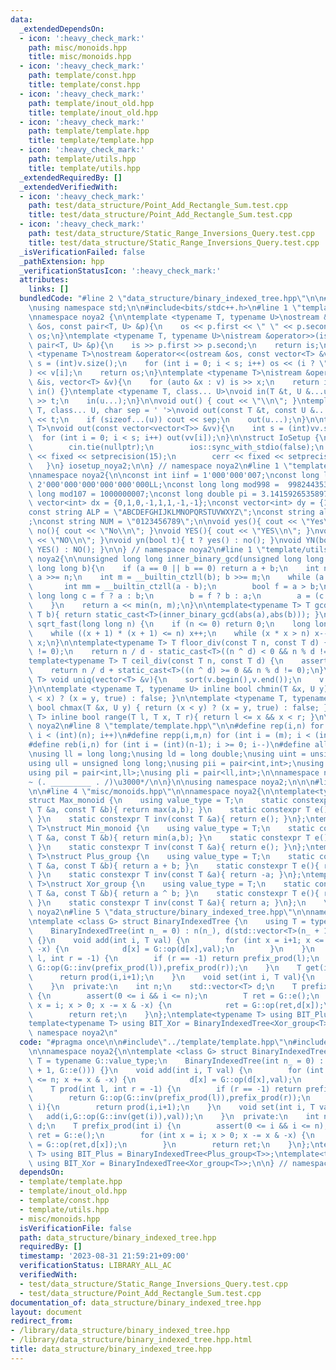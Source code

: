 ```yaml
---
data:
  _extendedDependsOn:
  - icon: ':heavy_check_mark:'
    path: misc/monoids.hpp
    title: misc/monoids.hpp
  - icon: ':heavy_check_mark:'
    path: template/const.hpp
    title: template/const.hpp
  - icon: ':heavy_check_mark:'
    path: template/inout_old.hpp
    title: template/inout_old.hpp
  - icon: ':heavy_check_mark:'
    path: template/template.hpp
    title: template/template.hpp
  - icon: ':heavy_check_mark:'
    path: template/utils.hpp
    title: template/utils.hpp
  _extendedRequiredBy: []
  _extendedVerifiedWith:
  - icon: ':heavy_check_mark:'
    path: test/data_structure/Point_Add_Rectangle_Sum.test.cpp
    title: test/data_structure/Point_Add_Rectangle_Sum.test.cpp
  - icon: ':heavy_check_mark:'
    path: test/data_structure/Static_Range_Inversions_Query.test.cpp
    title: test/data_structure/Static_Range_Inversions_Query.test.cpp
  _isVerificationFailed: false
  _pathExtension: hpp
  _verificationStatusIcon: ':heavy_check_mark:'
  attributes:
    links: []
  bundledCode: "#line 2 \"data_structure/binary_indexed_tree.hpp\"\n\n#line 2 \"template/template.hpp\"\
    \nusing namespace std;\n\n#include<bits/stdc++.h>\n#line 1 \"template/inout_old.hpp\"\
    \nnamespace noya2 {\n\ntemplate <typename T, typename U>\nostream &operator<<(ostream\
    \ &os, const pair<T, U> &p){\n    os << p.first << \" \" << p.second;\n    return\
    \ os;\n}\ntemplate <typename T, typename U>\nistream &operator>>(istream &is,\
    \ pair<T, U> &p){\n    is >> p.first >> p.second;\n    return is;\n}\n\ntemplate\
    \ <typename T>\nostream &operator<<(ostream &os, const vector<T> &v){\n    int\
    \ s = (int)v.size();\n    for (int i = 0; i < s; i++) os << (i ? \" \" : \"\"\
    ) << v[i];\n    return os;\n}\ntemplate <typename T>\nistream &operator>>(istream\
    \ &is, vector<T> &v){\n    for (auto &x : v) is >> x;\n    return is;\n}\n\nvoid\
    \ in() {}\ntemplate <typename T, class... U>\nvoid in(T &t, U &...u){\n    cin\
    \ >> t;\n    in(u...);\n}\n\nvoid out() { cout << \"\\n\"; }\ntemplate <typename\
    \ T, class... U, char sep = ' '>\nvoid out(const T &t, const U &...u){\n    cout\
    \ << t;\n    if (sizeof...(u)) cout << sep;\n    out(u...);\n}\n\ntemplate<typename\
    \ T>\nvoid out(const vector<vector<T>> &vv){\n    int s = (int)vv.size();\n  \
    \  for (int i = 0; i < s; i++) out(vv[i]);\n}\n\nstruct IoSetup {\n    IoSetup(){\n\
    \        cin.tie(nullptr);\n        ios::sync_with_stdio(false);\n        cout\
    \ << fixed << setprecision(15);\n        cerr << fixed << setprecision(7);\n \
    \   }\n} iosetup_noya2;\n\n} // namespace noya2\n#line 1 \"template/const.hpp\"\
    \nnamespace noya2{\n\nconst int iinf = 1'000'000'007;\nconst long long linf =\
    \ 2'000'000'000'000'000'000LL;\nconst long long mod998 =  998244353;\nconst long\
    \ long mod107 = 1000000007;\nconst long double pi = 3.14159265358979323;\nconst\
    \ vector<int> dx = {0,1,0,-1,1,1,-1,-1};\nconst vector<int> dy = {1,0,-1,0,1,-1,-1,1};\n\
    const string ALP = \"ABCDEFGHIJKLMNOPQRSTUVWXYZ\";\nconst string alp = \"abcdefghijklmnopqrstuvwxyz\"\
    ;\nconst string NUM = \"0123456789\";\n\nvoid yes(){ cout << \"Yes\\n\"; }\nvoid\
    \ no(){ cout << \"No\\n\"; }\nvoid YES(){ cout << \"YES\\n\"; }\nvoid NO(){ cout\
    \ << \"NO\\n\"; }\nvoid yn(bool t){ t ? yes() : no(); }\nvoid YN(bool t){ t ?\
    \ YES() : NO(); }\n\n} // namespace noya2\n#line 1 \"template/utils.hpp\"\nnamespace\
    \ noya2{\n\nunsigned long long inner_binary_gcd(unsigned long long a, unsigned\
    \ long long b){\n    if (a == 0 || b == 0) return a + b;\n    int n = __builtin_ctzll(a);\
    \ a >>= n;\n    int m = __builtin_ctzll(b); b >>= m;\n    while (a != b) {\n \
    \       int mm = __builtin_ctzll(a - b);\n        bool f = a > b;\n        unsigned\
    \ long long c = f ? a : b;\n        b = f ? b : a;\n        a = (c - b) >> mm;\n\
    \    }\n    return a << min(n, m);\n}\n\ntemplate<typename T> T gcd_fast(T a,\
    \ T b){ return static_cast<T>(inner_binary_gcd(abs(a),abs(b))); }\n\nlong long\
    \ sqrt_fast(long long n) {\n    if (n <= 0) return 0;\n    long long x = sqrt(n);\n\
    \    while ((x + 1) * (x + 1) <= n) x++;\n    while (x * x > n) x--;\n    return\
    \ x;\n}\n\ntemplate<typename T> T floor_div(const T n, const T d) {\n    assert(d\
    \ != 0);\n    return n / d - static_cast<T>((n ^ d) < 0 && n % d != 0);\n}\n\n\
    template<typename T> T ceil_div(const T n, const T d) {\n    assert(d != 0);\n\
    \    return n / d + static_cast<T>((n ^ d) >= 0 && n % d != 0);\n}\n\ntemplate<typename\
    \ T> void uniq(vector<T> &v){\n    sort(v.begin(),v.end());\n    v.erase(unique(v.begin(),v.end()),v.end());\n\
    }\n\ntemplate <typename T, typename U> inline bool chmin(T &x, U y) { return (y\
    \ < x) ? (x = y, true) : false; }\n\ntemplate <typename T, typename U> inline\
    \ bool chmax(T &x, U y) { return (x < y) ? (x = y, true) : false; }\n\ntemplate<typename\
    \ T> inline bool range(T l, T x, T r){ return l <= x && x < r; }\n\n} // namespace\
    \ noya2\n#line 8 \"template/template.hpp\"\n\n#define rep(i,n) for (int i = 0;\
    \ i < (int)(n); i++)\n#define repp(i,m,n) for (int i = (m); i < (int)(n); i++)\n\
    #define reb(i,n) for (int i = (int)(n-1); i >= 0; i--)\n#define all(v) (v).begin(),(v).end()\n\
    \nusing ll = long long;\nusing ld = long double;\nusing uint = unsigned int;\n\
    using ull = unsigned long long;\nusing pii = pair<int,int>;\nusing pll = pair<ll,ll>;\n\
    using pil = pair<int,ll>;\nusing pli = pair<ll,int>;\n\nnamespace noya2{\n\n/*\u3000\
    ~ (. _________ . /)\u3000*/\n\n}\n\nusing namespace noya2;\n\n\n#line 2 \"misc/monoids.hpp\"\
    \n\n#line 4 \"misc/monoids.hpp\"\n\nnamespace noya2{\n\ntemplate<typename T>\n\
    struct Max_monoid {\n    using value_type = T;\n    static constexpr T op(const\
    \ T &a, const T &b){ return max(a,b); }\n    static constexpr T e(){ return std::numeric_limits<T>::min();\
    \ }\n    static constexpr T inv(const T &a){ return e(); }\n};\ntemplate<typename\
    \ T>\nstruct Min_monoid {\n    using value_type = T;\n    static constexpr T op(const\
    \ T &a, const T &b){ return min(a,b); }\n    static constexpr T e(){ return std::numeric_limits<T>::max();\
    \ }\n    static constexpr T inv(const T &a){ return e(); }\n};\ntemplate<typename\
    \ T>\nstruct Plus_group {\n    using value_type = T;\n    static constexpr T op(const\
    \ T &a, const T &b){ return a + b; }\n    static constexpr T e(){ return T(0);\
    \ }\n    static constexpr T inv(const T &a){ return -a; }\n};\ntemplate<typename\
    \ T>\nstruct Xor_group {\n    using value_type = T;\n    static constexpr T op(const\
    \ T &a, const T &b){ return a ^ b; }\n    static constexpr T e(){ return T(0);\
    \ }\n    static constexpr T inv(const T &a){ return a; }\n};\n    \n} // namespace\
    \ noya2\n#line 5 \"data_structure/binary_indexed_tree.hpp\"\n\nnamespace noya2{\n\
    \ntemplate <class G> struct BinaryIndexedTree {\n    using T = typename G::value_type;\n\
    \    BinaryIndexedTree(int n_ = 0) : n(n_), d(std::vector<T>(n_ + 1, G::e()))\
    \ {}\n    void add(int i, T val) {\n        for (int x = i+1; x <= n; x += x &\
    \ -x) {\n            d[x] = G::op(d[x],val);\n        }\n    }\n    T prod(int\
    \ l, int r = -1) {\n        if (r == -1) return prefix_prod(l);\n        return\
    \ G::op(G::inv(prefix_prod(l)),prefix_prod(r));\n    }\n    T get(int i){\n  \
    \      return prod(i,i+1);\n    }\n    void set(int i, T val){\n        add(i,G::op(G::inv(get(i)),val));\n\
    \    }\n  private:\n    int n;\n    std::vector<T> d;\n    T prefix_prod(int i)\
    \ {\n        assert(0 <= i && i <= n);\n        T ret = G::e();\n        for (int\
    \ x = i; x > 0; x -= x & -x) {\n            ret = G::op(ret,d[x]);\n        }\n\
    \        return ret;\n    }\n};\ntemplate<typename T> using BIT_Plus = BinaryIndexedTree<Plus_group<T>>;\n\
    template<typename T> using BIT_Xor = BinaryIndexedTree<Xor_group<T>>;\n\n} //\
    \ namespace noya2\n"
  code: "#pragma once\n\n#include\"../template/template.hpp\"\n#include\"../misc/monoids.hpp\"\
    \n\nnamespace noya2{\n\ntemplate <class G> struct BinaryIndexedTree {\n    using\
    \ T = typename G::value_type;\n    BinaryIndexedTree(int n_ = 0) : n(n_), d(std::vector<T>(n_\
    \ + 1, G::e())) {}\n    void add(int i, T val) {\n        for (int x = i+1; x\
    \ <= n; x += x & -x) {\n            d[x] = G::op(d[x],val);\n        }\n    }\n\
    \    T prod(int l, int r = -1) {\n        if (r == -1) return prefix_prod(l);\n\
    \        return G::op(G::inv(prefix_prod(l)),prefix_prod(r));\n    }\n    T get(int\
    \ i){\n        return prod(i,i+1);\n    }\n    void set(int i, T val){\n     \
    \   add(i,G::op(G::inv(get(i)),val));\n    }\n  private:\n    int n;\n    std::vector<T>\
    \ d;\n    T prefix_prod(int i) {\n        assert(0 <= i && i <= n);\n        T\
    \ ret = G::e();\n        for (int x = i; x > 0; x -= x & -x) {\n            ret\
    \ = G::op(ret,d[x]);\n        }\n        return ret;\n    }\n};\ntemplate<typename\
    \ T> using BIT_Plus = BinaryIndexedTree<Plus_group<T>>;\ntemplate<typename T>\
    \ using BIT_Xor = BinaryIndexedTree<Xor_group<T>>;\n\n} // namespace noya2"
  dependsOn:
  - template/template.hpp
  - template/inout_old.hpp
  - template/const.hpp
  - template/utils.hpp
  - misc/monoids.hpp
  isVerificationFile: false
  path: data_structure/binary_indexed_tree.hpp
  requiredBy: []
  timestamp: '2023-08-31 21:59:21+09:00'
  verificationStatus: LIBRARY_ALL_AC
  verifiedWith:
  - test/data_structure/Static_Range_Inversions_Query.test.cpp
  - test/data_structure/Point_Add_Rectangle_Sum.test.cpp
documentation_of: data_structure/binary_indexed_tree.hpp
layout: document
redirect_from:
- /library/data_structure/binary_indexed_tree.hpp
- /library/data_structure/binary_indexed_tree.hpp.html
title: data_structure/binary_indexed_tree.hpp
---
```

